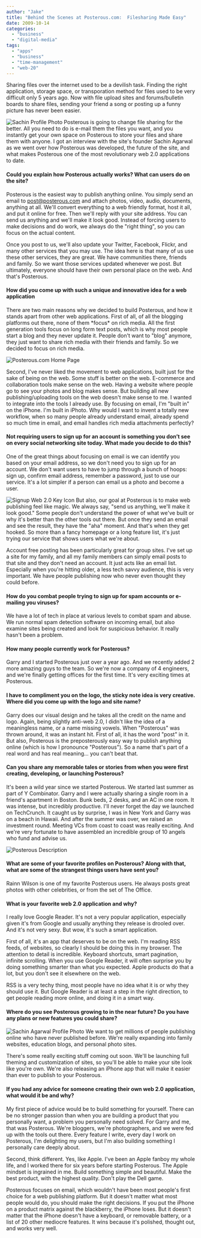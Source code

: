 ```yaml
---
author: "Jake"
title: "Behind the Scenes at Posterous.com:  Filesharing Made Easy"
date: 2009-10-14
categories: 
  - "business"
  - "digital-media"
tags: 
  - "apps"
  - "business"
  - "time-management"
  - "web-20"
---
```


Sharing files over the internet used to be a devilish task. Finding the right application, storage space, or transporation method for files used to be very difficult only 5 years ago. Now with file upload sites and forums/bulletin boards to share files, sending your friend a song or posting up a funny picture has never been easier.<!--more-->

![Sachin Profile Photo](images/sachin-profile.jpg "Founder of Posterous.com") Posterous is going to change file sharing for the better. All you need to do is e-mail them the files you want, and you instantly get your own space on Posterous to store your files and share them with anyone. I got an interview with the site's founder Sachin Agarwal as we went over how Posterous was developed, the future of the site, and what makes Posterous one of the most revolutionary web 2.0 applications to date.

#### Could you explain how Posterous actually works? What can users do on the site?

Posterous is the easiest way to publish anything online. You simply send an email to post@posterous.com and attach photos, video, audio, documents, anything at all. We'll convert everything to a web friendly format, host it all, and put it online for free. Then we'll reply with your site address. You can send us anything and we'll make it look good. Instead of forcing users to make decisions and do work, we always do the "right thing", so you can focus on the actual content.

Once you post to us, we'll also update your Twitter, Facebook, Flickr, and many other services that you may use. The idea here is that many of us use these other services, they are great. We have communities there, friends and family. So we want those services updated whenever we post. But ultimately, everyone should have their own personal place on the web. And that's Posterous.

#### How did you come up with such a unique and innovative idea for a web application

There are two main reasons why we decided to build Posterous, and how it stands apart from other web applications. First of all, of all the blogging platforms out there, none of them \*focus\* on rich media. All the first generation tools focus on long form text posts, which is why most people start a blog and they never update it. People don't want to "blog" anymore, they just want to share rich media with their friends and family. So we decided to focus on rich media.

![Posterous.com Home Page](images/posterous-screen.jpg "posterous.com Home")

Second, I've never liked the movement to web applications, built just for the sake of being on the web. Some stuff is better on the web. E-commerce and collaboration tools make sense on the web. Having a website where people go to see your photos and blog makes sense. But building all new publishing/uploading tools on the web doesn't make sense to me. I wanted to integrate into the tools I already use. By focusing on email, I'm "built in" on the iPhone. I'm built in iPhoto. Why would I want to invent a totally new workflow, when so many people already understand email, already spend so much time in email, and email handles rich media attachments perfectly?

#### Not requiring users to sign up for an account is something you don’t see on every social networking site today. What made you decide to do this?

One of the great things about focusing on email is we can identify you based on your email address, so we don't need you to sign up for an account. We don't want users to have to jump through a bunch of hoops: sign up, confirm email address, remember a password, just to use our service. It's a lot simpler if a person can email us a photo and become a user.

![Signup Web 2.0 Key Icon](images/key_lock.jpg "Signup Icon") But also, our goal at Posterous is to make web publishing feel like magic. We always say, "send us anything, we'll make it look good." Some people don't understand the power of what we've built or why it's better than the other tools out there. But once they send an email and see the result, they have the "aha" moment. And that's when they get hooked. So more than a fancy homepage or a long feature list, it's just trying our service that shows users what we're about.

Account free posting has been particularly great for group sites. I've set up a site for my family, and all my family members can simply email posts to that site and they don't need an account. It just acts like an email list. Especially when you're hitting older, a less tech savvy audience, this is very important. We have people publishing now who never even thought they could before.

#### How do you combat people trying to sign up for spam accounts or e-mailing you viruses?

We have a lot of tech in place at various levels to combat spam and abuse. We run normal spam detection software on incoming email, but also examine sites being created and look for suspicious behavior. It really hasn't been a problem.

#### How many people currently work for Posterous?

Garry and I started Posterous just over a year ago. And we recently added 2 more amazing guys to the team. So we're now a company of 4 engineers, and we're finally getting offices for the first time. It's very exciting times at Posterous.

#### I have to compliment you on the logo, the sticky note idea is very creative. Where did you come up with the logo and site name?

Garry does our visual design and he takes all the credit on the name and logo. Again, being slightly anti-web 2.0, I didn't like the idea of a meaningless name, or a name missing vowels. When "Posterous" was thrown around, it was an instant hit. First of all, it has the word "post" in it. But also, Posterous is the preposterously easy way to publish anything online (which is how I pronounce "Posterous"). So a name that's part of a real word and has real meaning... you can't beat that.

#### Can you share any memorable tales or stories from when you were first creating, developing, or launching Posterous?

It's been a wild year since we started Posterous. We started last summer as part of Y Combinator. Garry and I were actually sharing a single room in a friend's apartment in Boston. Bunk beds, 2 desks, and an AC in one room. It was intense, but incredibly productive. I'll never forget the day we launched on TechCrunch. It caught us by surprise, I was in New York and Garry was on a beach in Hawaii. And after the summer was over, we raised an investment round. Meeting VCs from coast to coast was really exciting. And we're very fortunate to have assembled an incredible group of 10 angels who fund and advise us.

![Posterous Description](images/posterous-tn.jpg "Posterous - Easy File Sharing")

#### What are some of your favorite profiles on Posterous? Along with that, what are some of the strangest things users have sent you?

Rainn Wilson is one of my favorite Posterous users. He always posts great photos with other celebrities, or from the set of The Office.

#### What is your favorite web 2.0 application and why?

I really love Google Reader. It's not a very popular application, especially given it's from Google and usually anything they release is drooled over. And it's not very sexy. But wow, it's such a smart application.

First of all, it's an app that deserves to be on the web. I'm reading RSS feeds, of websites, so clearly I should be doing this in my browser. The attention to detail is incredible. Keyboard shortcuts, smart pagination, infinite scrolling. When you use Google Reader, it will often surprise you by doing something smarter than what you expected. Apple products do that a lot, but you don't see it elsewhere on the web.

RSS is a very techy thing, most people have no idea what it is or why they should use it. But Google Reader is at least a step in the right direction, to get people reading more online, and doing it in a smart way.

#### Where do you see Posterous growing to in the near future? Do you have any plans or new features you could share?

![Sachin Agarwal Profile Photo](images/sachin-250x250.png "Sachin Agarwal - Posterous.com Founder") We want to get millions of people publishing online who have never published before. We're really expanding into family websites, education blogs, and personal photo sites.

There's some really exciting stuff coming out soon. We'll be launching full theming and customization of sites, so you'll be able to make your site look like you're own. We're also releasing an iPhone app that will make it easier than ever to publish to your Posterous.

#### If you had any advice for someone creating their own web 2.0 application, what would it be and why?

My first piece of advice would be to build something for yourself. There can be no stronger passion than when you are building a product that you personally want, a problem you personally need solved. For Garry and me, that was Posterous. We're bloggers, we're photographers, and we were fed up with the tools out there. Every feature I write, every day I work on Posterous, I'm delighting my users, but I'm also building something I personally care deeply about.

Second, think different. Yes, like Apple. I've been an Apple fanboy my whole life, and I worked there for six years before starting Posterous. The Apple mindset is ingrained in me. Build something simple and beautiful. Make the best product, with the highest quality. Don't play the Dell game.

Posterous focuses on email, which wouldn't have been most people's first choice for a web publishing platform. But it doesn't matter what most people would do, you should make the right decisions. If you put the iPhone on a product matrix against the blackberry, the iPhone loses. But it doesn't matter that the iPhone doesn't have a keyboard, or removable battery, or a list of 20 other mediocre features. It wins because it's polished, thought out, and works very well.
